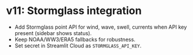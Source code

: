 # v11: Stormglass integration
- Add Stormglass point API for wind, wave, swell, currents when API key present (sidebar shows status).
- Keep NOAA/WW3/ERA5 fallbacks for robustness.
- Set secret in Streamlit Cloud as `STORMGLASS_API_KEY`.

